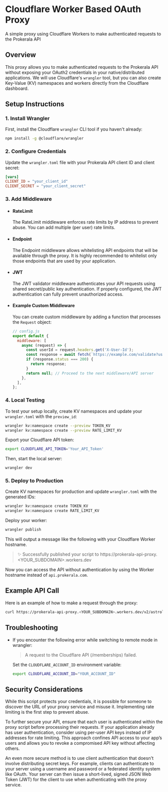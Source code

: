 # Cloudflare Worker Based OAuth Proxy

A simple proxy using Cloudflare Workers to make authenticated requests to the Prokerala API

## Overview

This proxy allows you to make authenticated requests to the Prokerala API without exposing your OAuth2 credentials in your native/distributed applications. We will use Cloudflare's `wrangler` tool, but you can also create Key-Value (KV) namespaces and workers directly from the Cloudflare dashboard.

## Setup Instructions

### 1. Install Wrangler

First, install the Cloudflare `wrangler` CLI tool if you haven't already:

```sh
npm install -g @cloudflare/wrangler
```

### 2. Configure Credentials

Update the `wrangler.toml` file with your Prokerala API client ID and client secret:

```toml
[vars]
CLIENT_ID = "your_client_id"
CLIENT_SECRET = "your_client_secret"
```

### 3. Add Middleware

- #### RateLimit

  The RateLimit middleware enforces rate limits by IP address to prevent abuse. You can add multiple (per user) rate limits.

- #### Endpoint

  The Endpoint middleware allows whitelisting API endpoints that will be available through the proxy. It is highly recommended to whitelist only those endpoints that are used by your application.

- #### JWT

  The JWT validator middleware authenticates your API requests using shared secret/public key authentication. If properly configured, the JWT authentication can fully prevent unauthorized access.

- #### Example Custom Middleware

  You can create custom middleware by adding a function that processes the `Request` object:

  ```javascript
  // config.js
  export default {
    middleware: [
      async (request) => {
        const userId = request.headers.get('X-User-Id');
        const response = await fetch(`https://example.com/validate?userId=${userId}`);
        if (response.status === 200) {
          return response;
        }
        return null; // Proceed to the next middleware/API server
      },
    ],
  };
  ```

### 4. Local Testing

To test your setup locally, create KV namespaces and update your `wrangler.toml` with the `preview_id`:

```sh
wrangler kv:namespace create --preview TOKEN_KV
wrangler kv:namespace create --preview RATE_LIMIT_KV
```

Export your Cloudflare API token:

```sh
export CLOUDFLARE_API_TOKEN='Your_API_Token'
```

Then, start the local server:

```sh
wrangler dev
```

### 5. Deploy to Production

Create KV namespaces for production and update `wrangler.toml` with the generated IDs:

```sh
wrangler kv:namespace create TOKEN_KV
wrangler kv:namespace create RATE_LIMIT_KV
```

Deploy your worker:

```sh
wrangler publish
```

This will output a message like the following with your Cloudflare Worker hostname.

> ✨ Successfully published your script to
> https://prokerala-api-proxy.<YOUR_SUBDOMAIN>.workers.dev

Now you can access the API without authentication by using the Worker hostname instead of `api.prokerala.com`.

## Example API Call

Here is an example of how to make a request through the proxy:

```sh
curl https://prokerala-api-proxy.<YOUR_SUBDOMAIN>.workers.dev/v2/astrology/panchang?datetime=2004-02-12T15:19:21Z&ayanamsa=1&coordinates=10.21,78.09
```

## Troubleshooting

- If you encounter the following error while switching to remote mode in wrangler:

  > A request to the Cloudflare API (/memberships) failed.

  Set the `CLOUDFLARE_ACCOUNT_ID` environment variable:

  ```sh
  export CLOUDFLARE_ACCOUNT_ID="YOUR_ACCOUNT_ID"
  ```

## Security Considerations

While this script protects your credentials, it is possible for someone to discover the URL of your proxy service and misuse it. Implementing rate limiting is the first step to prevent abuse.

To further secure your API, ensure that each user is authenticated within the proxy script before processing their requests. If your application already has user authentication, consider using per-user API keys instead of IP addresses for rate limiting. This approach confines API access to your app’s users and allows you to revoke a compromised API key without affecting others.

An even more secure method is to use client authentication that doesn't involve distributing secret keys. For example, clients can authenticate to your server using a username and password or a federated identity system like OAuth. Your server can then issue a short-lived, signed JSON Web Token (JWT) for the client to use when authenticating with the proxy service.

